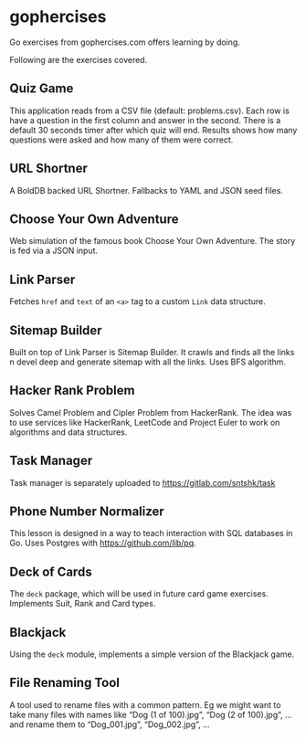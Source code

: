 # gophercises

Go exercises from gophercises.com offers learning by doing.

Following are the exercises covered.

## Quiz Game

This application reads from a CSV file (default: problems.csv). Each row is have a question in the first column and answer in the second. There is a default 30 seconds timer after which quiz will end. Results shows how many questions were asked and how many of them were correct.

## URL Shortner

A BoldDB backed URL Shortner. Fallbacks to YAML and JSON seed files.

## Choose Your Own Adventure

Web simulation of the famous book Choose Your Own Adventure. The story is fed via a JSON input.

## Link Parser

Fetches `href` and `text` of an `<a>` tag to a custom `Link` data structure.

## Sitemap Builder

Built on top of Link Parser is Sitemap Builder. It crawls and finds all the links n devel deep and generate sitemap with all the links. Uses BFS algorithm.

## Hacker Rank Problem

Solves Camel Problem and Cipler Problem from HackerRank. The idea was to use services like HackerRank, LeetCode and Project Euler to work on algorithms and data structures.

## Task Manager

Task manager is separately uploaded to <https://gitlab.com/sntshk/task>

## Phone Number Normalizer

This lesson is designed in a way to teach interaction with SQL databases in Go.
Uses Postgres with <https://github.com/lib/pq>.

## Deck of Cards

The `deck` package, which will be used in future card game exercises. Implements Suit, Rank and Card types.

## Blackjack

Using the `deck` module, implements a simple version of the Blackjack game.

## File Renaming Tool

A tool used to rename files with a common pattern. Eg we might want to take many files with names like “Dog (1 of 100).jpg”, “Dog (2 of 100).jpg”, … and rename them to “Dog_001.jpg”, “Dog_002.jpg”, …
